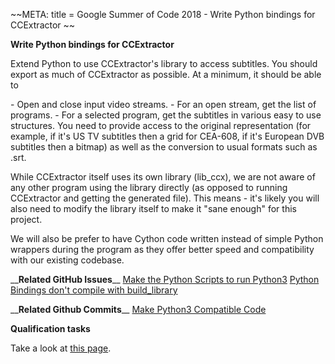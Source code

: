 \~\~META: title = Google Summer of Code 2018 - Write Python bindings for
CCExtractor \~\~

 **Write Python bindings for CCExtractor**

Extend Python to use CCExtractor's library to access subtitles. You
should export as much of CCExtractor as possible. At a minimum, it
should be able to

\- Open and close input video streams. - For an open stream, get the
list of programs. - For a selected program, get the subtitles in
various easy to use structures. You need to provide access to the
original representation (for example, if it's US TV subtitles then a
grid for CEA-608, if it's European DVB subtitles then a bitmap) as well
as the conversion to usual formats such as .srt.

While CCExtractor itself uses its own library (lib\_ccx), we are not
aware of any other program using the library directly (as opposed to
running CCExtractor and getting the generated file). This means - it's
likely you will also need to modify the library itself to make it "sane
enough" for this project.

We will also be prefer to have Cython code written instead of simple
Python wrappers during the program as they offer better speed and
compatibility with our existing codebase.

\_\_**Related GitHub Issues**\_\_ [Make the Python Scripts to
run
Python3](https://github.com/CCExtractor/ccextractor/issues/912)
[Python Bindings don't compile with
build\_library](https://github.com/CCExtractor/ccextractor/issues/879)

\_\_**Related Github Commits**\_\_ [Make Python3 Compatible
Code](https://github.com/CCExtractor/ccextractor/commit/6e2ce11b26b28decb8967a43eeb0305e334048a8)

 **Qualification tasks**

Take a look at [this
page](/public/gsoc/takehome).
